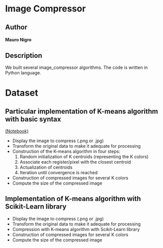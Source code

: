 # Image Compressor

## Author
#### Mauro Nigro

## Description
We built several image_compressor algorithms. The code is written in Python language.

# Dataset

## Particular implementation of K-means algorithm with basic syntax
[(Notebook)](https://github.com/mauronigro85/image_compressor/blob/main/kmeans_image_compressor_no_sklearn.ipynb)
* Display the image to compress (.png or .jpg)
* Transform the original data to make it adequate for processing
* Construction of the K-means algorithm in four steps:
  1) Random initialization of K centroids (representing the K colors)
  2) Associate each register/pixel with the closest centroid
  3) Actualization of centroids
  4) Iteration until convergence is reached
* Construction of compressed images for several K colors
* Compute the size of the compressed image
## Implementation of K-means algorithm with Scikit-Learn library
* Display the image to compress (.png or .jpg)
* Transform the original data to make it adequate for processing
* Compression with K-means algorithm with Scikit-Learn library
* Construction of compressed images for several K colors
* Compute the size of the compressed image


